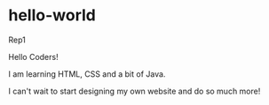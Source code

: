 # hello-world
Rep1

Hello Coders!

I am learning HTML, CSS and a bit of Java.

I can't wait to start designing my own website and do so much more!

